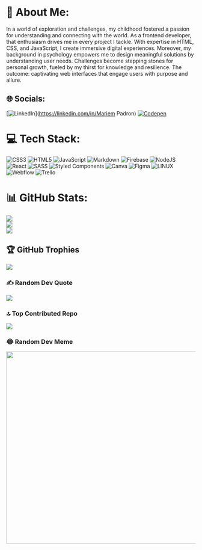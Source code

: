 # 💫 About Me:
In a world of exploration and challenges, my childhood fostered a passion for understanding and connecting with the world. As a frontend developer, that enthusiasm drives me in every project I tackle. With expertise in HTML, CSS, and JavaScript, I create immersive digital experiences. Moreover, my background in psychology empowers me to design meaningful solutions by understanding user needs. Challenges become stepping stones for personal growth, fueled by my thirst for knowledge and resilience. The outcome: captivating web interfaces that engage users with purpose and allure.


## 🌐 Socials:
[![LinkedIn](https://img.shields.io/badge/LinkedIn-%230077B5.svg?logo=linkedin&logoColor=white)](https://linkedin.com/in/Mariem Padron) [![Codepen](https://img.shields.io/badge/Codepen-000000?style=for-the-badge&logo=codepen&logoColor=white)](https://codepen.io/@Mary-Padr-n) 

# 💻 Tech Stack:
![CSS3](https://img.shields.io/badge/css3-%231572B6.svg?style=flat&logo=css3&logoColor=white) ![HTML5](https://img.shields.io/badge/html5-%23E34F26.svg?style=flat&logo=html5&logoColor=white) ![JavaScript](https://img.shields.io/badge/javascript-%23323330.svg?style=flat&logo=javascript&logoColor=%23F7DF1E) ![Markdown](https://img.shields.io/badge/markdown-%23000000.svg?style=flat&logo=markdown&logoColor=white) ![Firebase](https://img.shields.io/badge/firebase-%23039BE5.svg?style=flat&logo=firebase) ![NodeJS](https://img.shields.io/badge/node.js-6DA55F?style=flat&logo=node.js&logoColor=white) ![React](https://img.shields.io/badge/react-%2320232a.svg?style=flat&logo=react&logoColor=%2361DAFB) ![SASS](https://img.shields.io/badge/SASS-hotpink.svg?style=flat&logo=SASS&logoColor=white) ![Styled Components](https://img.shields.io/badge/styled--components-DB7093?style=flat&logo=styled-components&logoColor=white) ![Canva](https://img.shields.io/badge/Canva-%2300C4CC.svg?style=flat&logo=Canva&logoColor=white) 	![Figma](https://img.shields.io/badge/figma-%23F24E1E.svg?style=flat&logo=figma&logoColor=white) ![LINUX](https://img.shields.io/badge/Linux-FCC624?style=flat&logo=linux&logoColor=black) ![Webflow](https://img.shields.io/badge/Webflow-4353FF?style=flat&logo=webflow&logoColor=white) ![Trello](https://img.shields.io/badge/Trello-%23026AA7.svg?style=flat&logo=Trello&logoColor=white)
# 📊 GitHub Stats:
![](https://github-readme-stats.vercel.app/api?username=mjpadron11&theme=dark&hide_border=false&include_all_commits=false&count_private=false)<br/>
![](https://github-readme-streak-stats.herokuapp.com/?user=mjpadron11&theme=dark&hide_border=false)<br/>
![](https://github-readme-stats.vercel.app/api/top-langs/?username=mjpadron11&theme=dark&hide_border=false&include_all_commits=false&count_private=false&layout=compact)

## 🏆 GitHub Trophies
![](https://github-profile-trophy.vercel.app/?username=mjpadron11&theme=dracula&no-frame=false&no-bg=false&margin-w=4)

### ✍️ Random Dev Quote
![](https://quotes-github-readme.vercel.app/api?type=horizontal&theme=radical)

### 🔝 Top Contributed Repo
![](https://github-contributor-stats.vercel.app/api?username=mjpadron11&limit=5&theme=dracula&combine_all_yearly_contributions=true)

### 😂 Random Dev Meme
<img src="[![](https://visitcount.itsvg.in/api?id=mjpadron11&icon=2&color=0)](https://visitcount.itsvg.in)" width="512px"/>


<!-- Proudly created with GPRM ( https://gprm.itsvg.in ) -->
